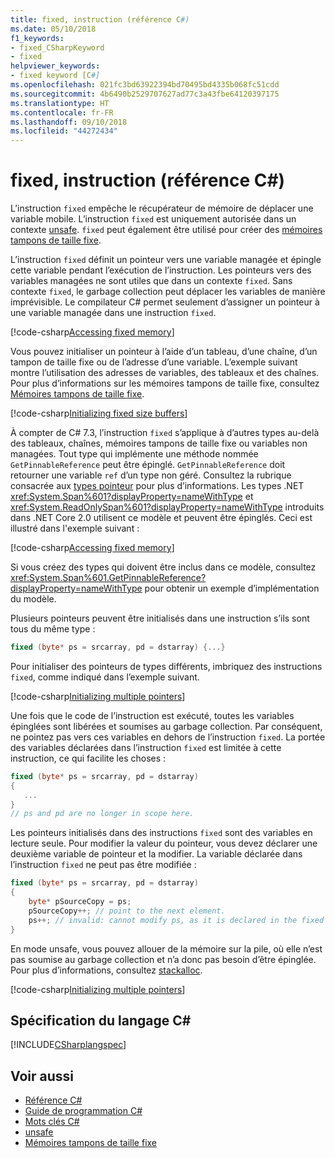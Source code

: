 ```yaml
---
title: fixed, instruction (référence C#)
ms.date: 05/10/2018
f1_keywords:
- fixed_CSharpKeyword
- fixed
helpviewer_keywords:
- fixed keyword [C#]
ms.openlocfilehash: 021fc3bd63922394bd70495bd4335b068fc51cdd
ms.sourcegitcommit: 4b6490b2529707627ad77c3a43fbe64120397175
ms.translationtype: HT
ms.contentlocale: fr-FR
ms.lasthandoff: 09/10/2018
ms.locfileid: "44272434"
---
```

# <a name="fixed-statement-c-reference"></a>fixed, instruction (référence C#)

L’instruction `fixed` empêche le récupérateur de mémoire de déplacer une variable mobile. L’instruction `fixed` est uniquement autorisée dans un contexte [unsafe](unsafe.md). `fixed` peut également être utilisé pour créer des [mémoires tampons de taille fixe](../../programming-guide/unsafe-code-pointers/fixed-size-buffers.md).

L’instruction `fixed` définit un pointeur vers une variable managée et épingle cette variable pendant l’exécution de l’instruction. Les pointeurs vers des variables managées ne sont utiles que dans un contexte `fixed`. Sans contexte `fixed`, le garbage collection peut déplacer les variables de manière imprévisible. Le compilateur C# permet seulement d’assigner un pointeur à une variable managée dans une instruction `fixed`.

[!code-csharp[Accessing fixed memory](../../../../samples/snippets/csharp/keywords/FixedKeywordExamples.cs#1)]

Vous pouvez initialiser un pointeur à l’aide d’un tableau, d’une chaîne, d’un tampon de taille fixe ou de l’adresse d’une variable. L’exemple suivant montre l’utilisation des adresses de variables, des tableaux et des chaînes. Pour plus d’informations sur les mémoires tampons de taille fixe, consultez [Mémoires tampons de taille fixe](../../programming-guide/unsafe-code-pointers/fixed-size-buffers.md).

[!code-csharp[Initializing fixed size buffers](../../../../samples/snippets/csharp/keywords/FixedKeywordExamples.cs#2)]

À compter de C# 7.3, l’instruction `fixed` s’applique à d’autres types au-delà des tableaux, chaînes, mémoires tampons de taille fixe ou variables non managées. Tout type qui implémente une méthode nommée `GetPinnableReference` peut être épinglé. `GetPinnableReference` doit retourner une variable `ref` d’un type non géré. Consultez la rubrique consacrée aux [types pointeur](../../programming-guide/unsafe-code-pointers/pointer-types.md) pour plus d’informations. Les types .NET <xref:System.Span%601?displayProperty=nameWithType> et <xref:System.ReadOnlySpan%601?displayProperty=nameWithType> introduits dans .NET Core 2.0 utilisent ce modèle et peuvent être épinglés. Ceci est illustré dans l'exemple suivant :

[!code-csharp[Accessing fixed memory](../../../../samples/snippets/csharp/keywords/FixedKeywordExamples.cs#FixedSpan)]

Si vous créez des types qui doivent être inclus dans ce modèle, consultez <xref:System.Span%601.GetPinnableReference?displayProperty=nameWithType> pour obtenir un exemple d’implémentation du modèle.

Plusieurs pointeurs peuvent être initialisés dans une instruction s’ils sont tous du même type :

```csharp
fixed (byte* ps = srcarray, pd = dstarray) {...}
```

Pour initialiser des pointeurs de types différents, imbriquez des instructions `fixed`, comme indiqué dans l’exemple suivant.

[!code-csharp[Initializing multiple pointers](../../../../samples/snippets/csharp/keywords/FixedKeywordExamples.cs#3)]

Une fois que le code de l’instruction est exécuté, toutes les variables épinglées sont libérées et soumises au garbage collection. Par conséquent, ne pointez pas vers ces variables en dehors de l’instruction `fixed`. La portée des variables déclarées dans l’instruction `fixed` est limitée à cette instruction, ce qui facilite les choses :

```csharp
fixed (byte* ps = srcarray, pd = dstarray)
{
   ...
}
// ps and pd are no longer in scope here.
```

Les pointeurs initialisés dans des instructions `fixed` sont des variables en lecture seule. Pour modifier la valeur du pointeur, vous devez déclarer une deuxième variable de pointeur et la modifier. La variable déclarée dans l’instruction `fixed` ne peut pas être modifiée :

```csharp
fixed (byte* ps = srcarray, pd = dstarray)
{
    byte* pSourceCopy = ps;
    pSourceCopy++; // point to the next element.
    ps++; // invalid: cannot modify ps, as it is declared in the fixed statement.
}
```


En mode unsafe, vous pouvez allouer de la mémoire sur la pile, où elle n’est pas soumise au garbage collection et n’a donc pas besoin d’être épinglée. Pour plus d’informations, consultez [stackalloc](stackalloc.md).

[!code-csharp[Initializing multiple pointers](../../../../samples/snippets/csharp/keywords/FixedKeywordExamples.cs#4)]

## <a name="c-language-specification"></a>Spécification du langage C#

 [!INCLUDE[CSharplangspec](~/includes/csharplangspec-md.md)]

## <a name="see-also"></a>Voir aussi

- [Référence C#](../index.md)  
- [Guide de programmation C#](../../programming-guide/index.md)  
- [Mots clés C#](index.md)  
- [unsafe](unsafe.md)  
- [Mémoires tampons de taille fixe](../../programming-guide/unsafe-code-pointers/fixed-size-buffers.md)
